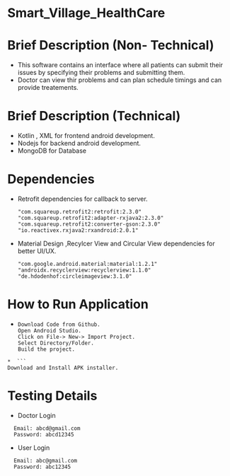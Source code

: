 # Smart_Village_HealthCare

# Brief Description (Non- Technical)
* This software contains an interface where all patients can submit their issues by specifying their problems and submitting them.
* Doctor can view thir problems and can plan schedule timings and can provide treatements.

# Brief Description (Technical)
* Kotlin , XML for frontend android development.
* Nodejs for backend android development.
* MongoDB for Database

# Dependencies
  * Retrofit dependencies for callback to server.

    	"com.squareup.retrofit2:retrofit:2.3.0"
    	"com.squareup.retrofit2:adapter-rxjava2:2.3.0"
    	"com.squareup.retrofit2:converter-gson:2.3.0"
    	"io.reactivex.rxjava2:rxandroid:2.0.1"

  * Material Design ,Recylcer View and Circular View dependencies for better UI/UX.

     	"com.google.android.material:material:1.2.1"
     	"androidx.recyclerview:recyclerview:1.1.0"
     	"de.hdodenhof:circleimageview:3.1.0"  

# How to Run Application
  * ```
	Download Code from Github.
	Open Android Studio.
	Click on File-> New-> Import Project.
	Select Directory/Folder.
	Build the project.
  ```
  *  ```
  Download and Install APK installer.
  ```
   
# Testing Details
  * Doctor Login
  ```
    Email: abcd@gmail.com
    Password: abcd12345
  ```
  * User Login
  ```
    Email: abc@gmail.com
    Password: abc12345
   ```
